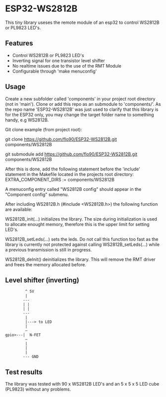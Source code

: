 # ESP32-WS2812B
This tiny library useses the remote module of an esp32 to control WS2812B or PL9823 LED's.

## Features
* Control WS2812B or PL9823 LED's
* Inverting signal for one transistor level shifter
* No realtime issues due to the use of the RMT Module
* Configurable through 'make menuconfig'

## Usage
Create a new subfolder called 'components' in your project root directory (not in 'main').
Clone or add this repo as an submodule to 'components/'. As the repo name 'ESP32-WS2812B' was just used to clarify that this library is for the ESP32 only, you may change the target folder name to something handy, e.g WS2812B.

Git clone example (from project root):

git clone https://github.com/flo90/ESP32-WS2812B.git components/WS2812B

git submodule add https://github.com/flo90/ESP32-WS2812B.git components/WS2812B

After this is done, add the following statement before the 'include' statement in the Makefile located in the projects root directory:
EXTRA_COMPONENT_DIRS := components/WS2812B

A menuconfig entry called "WS2812B config" should appear in the "Component config" submenu.

After including WS2812B.h (#include <WS2812B.h>) the following function are available:

WS2812B_init(...) initializes the library. The size during initialization is used to allocate enought memory, therefore this is the upper limit for setting LED's.

WS2812B_setLeds(...) sets the leds. Do not call this function too fast as the library is currently not protected against calling WS2812B_setLeds(...) while a previous transmission is still in progress.

WS2812B_deInit() deinitializes the library. This will remove the RMT driver and frees the memory allocated before.

## Level shifter (inverting)
             ^ 5V
             |
            --- 
            | |
            | |
            ---
             |
             |---> to LED
             |
             –
    gpio>---|  N-FET
             –
             |
             |
             |
            --- GND

## Test results
The library was tested with 90 x WS2812B LED's and an 5 x 5 x 5 LED cube (PL9823) without any problems.
